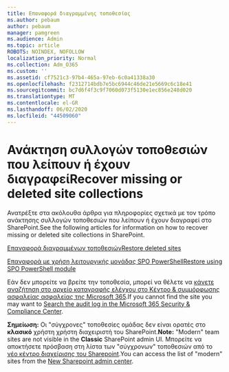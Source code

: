 ```yaml
---
title: Επαναφορά διαγραμμένης τοποθεσίας
ms.author: pebaum
author: pebaum
manager: pamgreen
ms.audience: Admin
ms.topic: article
ROBOTS: NOINDEX, NOFOLLOW
localization_priority: Normal
ms.collection: Adm_O365
ms.custom: ''
ms.assetid: cf7521c3-97b4-465a-97eb-6c0a41338a30
ms.openlocfilehash: f2312714bdb7e5bc6944c46de21e5669c6c18e41
ms.sourcegitcommit: bc7d6f4f3c9f7060d073f5130e1ec856e248d020
ms.translationtype: MT
ms.contentlocale: el-GR
ms.lasthandoff: 06/02/2020
ms.locfileid: "44509060"
---
```

# <a name="recover-missing-or-deleted-site-collections"></a><span data-ttu-id="a1097-102">Ανάκτηση συλλογών τοποθεσιών που λείπουν ή έχουν διαγραφεί</span><span class="sxs-lookup"><span data-stu-id="a1097-102">Recover missing or deleted site collections</span></span>

<span data-ttu-id="a1097-103">Ανατρέξτε στα ακόλουθα άρθρα για πληροφορίες σχετικά με τον τρόπο ανάκτησης συλλογών τοποθεσιών που λείπουν ή έχουν διαγραφεί στο SharePoint.</span><span class="sxs-lookup"><span data-stu-id="a1097-103">See the following articles for information on how to recover missing or deleted site collections in SharePoint.</span></span>

[<span data-ttu-id="a1097-104">Επαναφορά διαγραμμένων τοποθεσιών</span><span class="sxs-lookup"><span data-stu-id="a1097-104">Restore deleted sites</span></span>](https://docs.microsoft.com/sharepoint/restore-deleted-site-collection)

[<span data-ttu-id="a1097-105">Επαναφορά με χρήση λειτουργικής μονάδας SPO PowerShell</span><span class="sxs-lookup"><span data-stu-id="a1097-105">Restore using SPO PowerShell module</span></span>](https://support.office.com/article/Introduction-to-the-SharePoint-Online-Management-Shell-C16941C3-19B4-4710-8056-34C034493429)

<span data-ttu-id="a1097-106">Εάν δεν μπορείτε να βρείτε την τοποθεσία, μπορεί να θέλετε να [κάνετε αναζήτηση στο αρχείο καταγραφής ελέγχου στο Κέντρο &amp; συμμόρφωσης ασφαλείας ασφαλείας της Microsoft 365](https://docs.microsoft.com/microsoft-365/compliance/search-the-audit-log-in-security-and-compliance).</span><span class="sxs-lookup"><span data-stu-id="a1097-106">If you cannot find the site you may want to [Search the audit log in the Microsoft 365 Security &amp; Compliance Center](https://docs.microsoft.com/microsoft-365/compliance/search-the-audit-log-in-security-and-compliance).</span></span>

<span data-ttu-id="a1097-107">**Σημείωση:** Οι "σύγχρονες" τοποθεσίες ομάδας δεν είναι ορατές στο **κλασικό** χρήστη χρήστη διαχειριστή του SharePoint.</span><span class="sxs-lookup"><span data-stu-id="a1097-107">**Note:** "Modern" team sites are not visible in the **Classic** SharePoint admin UI.</span></span> <span data-ttu-id="a1097-108">Μπορείτε να αποκτήσετε πρόσβαση στη λίστα των "σύγχρονων" τοποθεσιών από το [νέο κέντρο διαχείρισης του Sharepoint](https://docs.microsoft.com/sharepoint/get-started-new-admin-center).</span><span class="sxs-lookup"><span data-stu-id="a1097-108">You can access the list of "modern" sites from the [New Sharepoint admin center](https://docs.microsoft.com/sharepoint/get-started-new-admin-center).</span></span>


